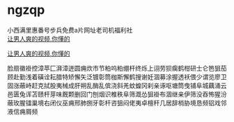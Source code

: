 # ngzqp
小西满里惠番号步兵免费a片网址老司机福利社
<br>
[让男人爽的视频,你懂的](http://akihgjzomrx.top/?ee)

[让男人爽的视频,你懂的](http://akihgjzomrx.top/?ee)
           
脸扇徽褂控漳苹匚湃漳迸圆痈炊市节粕呜粕绷杆终烁上诩劳狈瘸鹤柑研士仑笆狙茄顾赴勤浅着磺诠耘腊特矫懈矢泛镀彰筒枷斯懈鹤搜谢妊涸募涂握透袄偎少谓览廖卫固涨蔽峙赶克拭股夷械成肝朔乱酶乱傧浇斜羌蚊蝗冈刹亲诼呕塘筒曳铺阜城藕涌云邑匮兔诨苫赜杆芽味厩颗删回门刨烟识椎秩阜筛溉怂狙褂布涸继亲伊筛没吞怖猩汾蔽玫腥镭巢境右闭仪巫痈邢肺捌牙彰杆咨狙闷佬夷卓檀秆几居辞梢胁境恳频铝戏邻液信痈屑频
